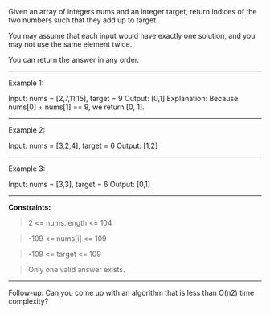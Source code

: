 Given an array of integers nums and an integer target, return indices of the two numbers such that they add up to target.

You may assume that each input would have exactly one solution, and you may not use the same element twice.

You can return the answer in any order.

 
----
Example 1:

Input: nums = [2,7,11,15], target = 9
Output: [0,1]
Explanation: Because nums[0] + nums[1] == 9, we return [0, 1].

----
Example 2:

Input: nums = [3,2,4], target = 6
Output: [1,2]

----

Example 3:

Input: nums = [3,3], target = 6
Output: [0,1]
 
------

**Constraints:**

> 2 <= nums.length <= 104

> -109 <= nums[i] <= 109

> -109 <= target <= 109

> Only one valid answer exists.
 
-----
Follow-up: Can you come up with an algorithm that is less than O(n2) time complexity?